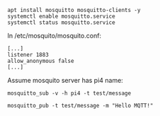 
```
apt install mosquitto mosquitto-clients -y
systemctl enable mosquitto.service
systemctl status mosquitto.service
```

In /etc/mosquito/mosquito.conf:
```
[...]
listener 1883
allow_anonymous false
[...]
```

Assume mosquito server has pi4 name:
```
mosquitto_sub -v -h pi4 -t test/message
```

```
mosquitto_pub -t test/message -m "Hello MQTT!"
```


